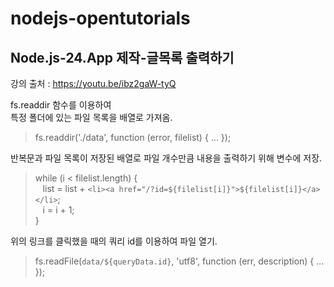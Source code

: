 # nodejs-opentutorials

## Node.js-24.App 제작-글목록 출력하기
강의 출처 : https://youtu.be/ibz2gaW-tyQ

fs.readdir 함수를 이용하여\
특정 폴더에 있는 파일 목록을 배열로 가져옴.
> fs.readdir('./data', function (error, filelist) { ... });

반복문과 파일 목록이 저장된 배열로 파일 개수만큼 내용을 출력하기 위해 변수에 저장.
> while (i < filelist.length) {\
&nbsp;&nbsp;&nbsp;list = list + `<li><a href="/?id=${filelist[i]}">${filelist[i]}</a></li>`;\
&nbsp;&nbsp;&nbsp;i = i + 1;\
}

위의 링크를 클릭했을 때의 쿼리 id를 이용하여 파일 열기.
> fs.readFile(`data/${queryData.id}`, 'utf8', function (err, description) { ... });
